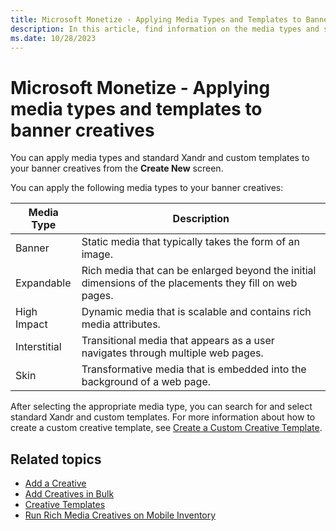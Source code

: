 ```yaml
---
title: Microsoft Monetize - Applying Media Types and Templates to Banner Creatives
description: In this article, find information on the media types and standard Xandr and custom templates to your banner creatives.
ms.date: 10/28/2023
---
```


# Microsoft Monetize - Applying media types and templates to banner creatives

You can apply media types and standard Xandr and custom templates to your banner creatives from the **Create New** screen.

You can apply the following media types to your banner creatives:

| Media Type | Description |
|---|---|
| Banner | Static media that typically takes the form of an image. |
| Expandable | Rich media that can be enlarged beyond the initial dimensions of the placements they fill on web pages. |
| High Impact | Dynamic media that is scalable and contains rich media attributes. |
| Interstitial | Transitional media that appears as a user navigates through multiple web pages. |
| Skin | Transformative media that is embedded into the background of a web page. |

After selecting the appropriate media type, you can search for and select standard Xandr and custom templates. For more information about how to create a custom creative template, see [Create a Custom Creative Template](create-a-custom-creative-template.md).

## Related topics

- [Add a Creative](add-a-creative.md)
- [Add Creatives in Bulk](add-creatives-in-bulk.md)
- [Creative Templates](creative-templates.md)
- [Run Rich Media Creatives on Mobile Inventory](run-rich-media-creatives-on-mobile-inventory.md)
